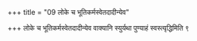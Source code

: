 +++
title = "09 लोके च भूतिकर्मस्वेतदादीन्येव"

+++
लोके च भूतिकर्मस्वेतदादीन्येव वाक्यानि स्युर्यथा पुण्याहं स्वस्त्यृद्धिमिति ९